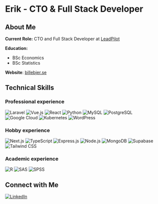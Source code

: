 # Erik - CTO & Full Stack Developer

## About Me
**Current Role:** CTO and Full Stack Developer at [LeadPilot](https://leadpilot.com)

**Education:** 
  - BSc Economics
  - BSc Statistics

**Website**: [billebjer.se](https://billebjer.se)

## Technical Skills

### Professional experience
![Laravel](https://img.shields.io/badge/Laravel-FF2D20?style=for-the-badge&logo=laravel&logoColor=white)
![Vue.js](https://img.shields.io/badge/Vue.js-35495E?style=for-the-badge&logo=vue.js&logoColor=4FC08D)
![React](https://img.shields.io/badge/React-61DAFB?style=for-the-badge&logo=react&logoColor=white)
![Python](https://img.shields.io/badge/Python-3776AB?style=for-the-badge&logo=python&logoColor=white)
![MySQL](https://img.shields.io/badge/MySQL-00000F?style=for-the-badge&logo=mysql&logoColor=white)
![PostgreSQL](https://img.shields.io/badge/PostgreSQL-316192?style=for-the-badge&logo=postgresql&logoColor=white)
![Google Cloud](https://img.shields.io/badge/Google%20Cloud-4285F4?style=for-the-badge&logo=google-cloud&logoColor=white)
![Kubernetes](https://img.shields.io/badge/Kubernetes-326CE5?style=for-the-badge&logo=kubernetes&logoColor=white)
![WordPress](https://img.shields.io/badge/WordPress-21759B?style=for-the-badge&logo=wordpress&logoColor=white)

### Hobby experience
![Next.js](https://img.shields.io/badge/Next.js-000000?style=for-the-badge&logo=next.js&logoColor=white)
![TypeScript](https://img.shields.io/badge/TypeScript-007ACC?style=for-the-badge&logo=typescript&logoColor=white)
![Express.js](https://img.shields.io/badge/Express.js-000000?style=for-the-badge&logo=express&logoColor=white)
![Node.js](https://img.shields.io/badge/Node.js-339933?style=for-the-badge&logo=nodedotjs&logoColor=white)
![MongoDB](https://img.shields.io/badge/MongoDB-4EA94B?style=for-the-badge&logo=mongodb&logoColor=white)
![Supabase](https://img.shields.io/badge/Supabase-3ECF8E?style=for-the-badge&logo=supabase&logoColor=white)
![Tailwind CSS](https://img.shields.io/badge/Tailwind%20CSS-06B6D4?style=for-the-badge&logo=tailwindcss&logoColor=white)

### Academic experience
![R](https://img.shields.io/badge/R-276DC3?style=for-the-badge&logo=r&logoColor=white)
![SAS](https://img.shields.io/badge/SAS-3E6D9C?style=for-the-badge&logo=sas&logoColor=white)
![SPSS](https://img.shields.io/badge/SPSS-0072C6?style=for-the-badge&logo=ibm&logoColor=white)

## Connect with Me
[![LinkedIn](https://img.shields.io/badge/LinkedIn-0077B5?style=for-the-badge&logo=linkedin&logoColor=white)](https://www.linkedin.com/in/erik-billebjer-ulrikson)
